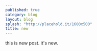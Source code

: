 ```yaml
---
published: true
category: blog
layout: blog
splash: "http://placehold.it/1600x500"
title: new
---
```


this is new post.
it's new.